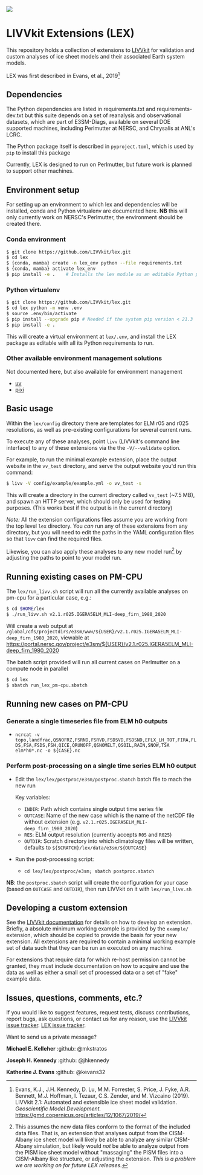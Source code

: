 ![](https://raw.githubusercontent.com/wiki/LIVVkit/LIVVkit/imgs/livvkit.png)

# LIVVkit Extensions (LEX)

This repository holds a collection of extensions to
[LIVVkit](https://livvkit.github.io/Docs/index.html) for validation and
custom analyses of ice sheet models and their associated Earth system
models.

LEX was first described in Evans, et al., 2019[^1]

## Dependencies

The Python dependencies are listed in requirements.txt and requirements-dev.txt but
this suite depends on a set of reanalysis and observational datasets,
which are part of E3SM-Diags, available on several DOE supported
machines, including Perlmutter at NERSC, and Chrysalis at ANL\'s LCRC.

The Python package itself is described in `pyproject.toml`, which is used by
`pip` to install this package

Currently, LEX is designed to run on Perlmutter, but future work is
planned to support other machines.

## Environment setup

For setting up an environment to which lex and dependencies will be
installed, conda and Python virtualenv are documented here. **NB** this
will only currently work on NERSC's Perlmutter, the environment should be
created there.

### Conda environment
```bash
$ git clone https://github.com/LIVVkit/lex.git
$ cd lex
$ {conda, mamba} create -n lex_env python --file requirements.txt
$ {conda, mamba} activate lex_env
$ pip install -e .    # Installs the lex module as an editable Python package to the lex_env environment.
```

### Python virtualenv
```bash
$ git clone https://github.com/LIVVkit/lex.git
$ cd lex python -m venv .env
$ source .env/bin/activate
$ pip install --upgrade pip # Needed if the system pip version < 21.3
$ pip install -e .
```

This will create a virtual environment at `lex/.env`, and install the
LEX package as editable with all its Python requirements to run.

### Other available environment management solutions
Not documented here, but also available for environment management
- [uv](https://docs.astral.sh/uv/)
- [pixi](https://pixi.sh/latest/)

## Basic usage

Within the `lex/config` directory there are templates for
ELM r05 and r025 resolutions, as well as pre-existing configurations for
several current runs.

To execute any of these analyses, point `livv` (LIVVkit\'s command line
interface) to any of these extensions via the the `-V/--validate`
option.

For example, to run the minimal example extension, place the output
website in the `vv_test` directory, and serve the output
website you\'d run this command:

```bash
$ livv -V config/example/example.yml -o vv_test -s
```
This will create a directory in the current directory called `vv_test` (~7.5 MB), and spawn an HTTP server, which should only be used for testing purposes. (This works best if the output is in the current directory)

*Note:* All the extension configurations files assume you are working
from the top level `lex` directory. You *can* run any of these
extensions from any directory, but you will need to edit the paths in
the YAML configuration files so that `livv` can find the required files.

Likewise, you can also apply these analyses to any new model run[^2] by
adjusting the paths to point to your model run.

## Running existing cases on PM-CPU

The `lex/run_livv.sh` script will run all the currently
available analyses on pm-cpu for a particular case, e.g.:
```bash
$ cd $HOME/lex
$ ./run_livv.sh v2.1.r025.IGERA5ELM_MLI-deep_firn_1980_2020
```
Will create a web output at `/global/cfs/projectdirs/e3sm/www/${USER}/v2.1.r025.IGERA5ELM_MLI-deep_firn_1980_2020`,
viewable at https://portal.nersc.gov/project/e3sm/${USER}/v2.1.r025.IGERA5ELM_MLI-deep_firn_1980_2020

The batch script provided will run all current cases on Perlmutter on a
compute node in parallel
```bash
$ cd lex
$ sbatch run_lex_pm-cpu.sbatch
```

## Running new cases on PM-CPU

### Generate a single timeseries file from ELM h0 outputs
- `ncrcat -v topo,landfrac,QSNOFRZ,FSRND,FSRVD,FSDSVD,FSDSND,EFLX_LH_TOT,FIRA,FLDS,FSA,FSDS,FSH,QICE,QRUNOFF,QSNOMELT,QSOIL,RAIN,SNOW,TSA elm*h0*.nc -o ${CASE}.nc`

### Perform post-processing on a single time series ELM h0 output
- Edit the `lex/lex/postproc/e3sm/postproc.sbatch` batch file to mach the new run

    Key variables:
    - `INDIR`: Path which contains single output time series file
    - `OUTCASE`: Name of the new case which is the name of the netCDF file without extension (e.g. `v2.1.r025.IGERA5ELM_MLI-deep_firn_1980_2020`)
    - `RES`: ELM output resolution (currently accepts `R05` and `R025`)
    - `OUTDIR`: Scratch directory into which climatology files will be written, defaults to `${SCRATCH}/lex/data/e3sm/${OUTCASE}`
- Run the post-processing script:
  - `cd lex/lex/postproc/e3sm; sbatch postproc.sbatch`

**NB**: the `postproc.sbatch` script will create the configuration for your case (based on `OUTCASE` and `OUTDIR`), then run LIVVkit on it with `lex/run_livv.sh`

## Developing a custom extension

See the [LIVVkit documentation](https://livvkit.github.io/Docs/lex.html)
for details on how to develop an extension. Briefly, a absolute minimum
working example is provided by the `example/` extension, which should
be copied to provide the basis for your new extension. All extensions
are required to contain a minimal working example set of data such that
they can be run an executed on any machine.

For extensions that require data for which re-host permission cannot be
granted, they must include documentation on how to acquire and use the
data as well as either a small set of processed data or a set of
\"fake\" example data.

## Issues, questions, comments, etc.?

If you would like to suggest features, request tests, discuss
contributions, report bugs, ask questions, or contact us for any reason,
use the [LIVVkit issue
tracker](https://github.com/LIVVkit/LIVVkit/issues). [LEX issue
tracker](https://github.com/LIVVkit/lex/issues).

Want to send us a private message?

**Michael E. Kelleher** :github: \@mkstratos

**Joseph H. Kennedy** :github: \@jhkennedy

**Katherine J. Evans** :github: \@kevans32

[^1]:   Evans, K.J., J.H. Kennedy, D. Lu, M.M. Forrester, S. Price, J. Fyke,
    A.R. Bennett, M.J. Hoffman, I. Tezaur, C.S. Zender, and M. Vizcaino
    (2019). LIVVkit 2.1: Automated and extensible ice sheet model
    validation. *Geoscientific Model Development.* https://gmd.copernicus.org/articles/12/1067/2019/

[^2]: This assumes the new data files conform to the format of the
    included data files. That is, an extension that analyses output from
    the CISM-Albany ice sheet model will likely be able to analyze any
    similar CISM-Albany simulation, but likely would *not* be able to
    analyze output from the PISM ice sheet model without \"massaging\"
    the PISM files into a CISM-Albany like structure, or adjusting the
    extension. *This is a problem we are working on for future LEX
    releases.*
